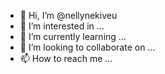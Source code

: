 - 👋 Hi, I’m @nellynekiveu
- 👀 I’m interested in ...
- 🌱 I’m currently learning ...
- 💞️ I’m looking to collaborate on ...
- 📫 How to reach me ...

<!---
nellynekiveu/nellynekiveu is a ✨ special ✨ repository because its `README.md` (this file) appears on your GitHub profile.
You can click the Preview link to take a look at your changes.
--->

